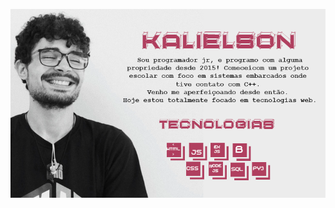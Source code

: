 <p align="center">
<img src="pf.png" title="Image_Header">
</p>

<!---
KalielsonSouza/KalielsonSouza is a ✨ special ✨ repository because its `README.md` (this file) appears on your GitHub profile.
You can click the Preview link to take a look at your changes.
--->
